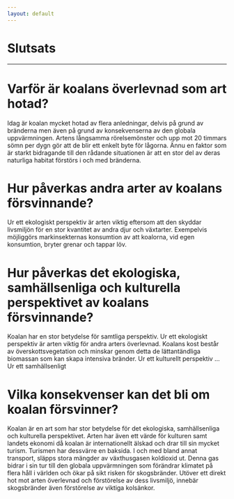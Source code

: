 ```yaml
---
layout: default
---
```

# Slutsats 
---
# Varför är koalans överlevnad som art hotad?

Idag är koalan mycket hotad av flera anledningar, delvis på grund av bränderna men även på grund av konsekvenserna av den globala uppvärmningen. Artens långsamma rörelsemönster och upp mot 20 timmars sömn per dygn gör att de blir ett enkelt byte för lågorna. Ännu en faktor som är starkt bidragande till den rådande situationen är att en stor del av deras naturliga habitat förstörs i och med bränderna.

# Hur påverkas andra arter av koalans försvinnande?

Ur ett ekologiskt perspektiv är arten viktig eftersom att den skyddar livsmiljön för en stor kvantitet av andra djur och växtarter. Exempelvis möjliggörs markinsekternas konsumtion av att koalorna, vid egen konsumtion, bryter grenar och tappar löv.

# Hur påverkas det ekologiska, samhällsenliga och kulturella perspektivet av koalans försvinnande?

Koalan har en stor betydelse för samtliga perspektiv. Ur ett ekologiskt perspektiv är arten viktig för andra arters överlevnad. Koalans kost består av överskottsvegetation och minskar genom detta de lättantändliga biomassan som kan skapa intensiva bränder. 
Ur ett kulturellt perspektiv …
Ur ett samhällsenligt

# Vilka konsekvenser kan det bli om koalan försvinner?

Koalan är en art som har stor betydelse för det ekologiska, samhällsenliga och kulturella perspektivet. Arten har även ett värde för kulturen samt landets ekonomi då koalan är internationellt älskad och drar till sin mycket turism.
Turismen har dessvärre en baksida. I och med bland annat transport, släpps stora mängder av växthusgasen koldioxid ut. Denna gas bidrar i sin tur till den globala uppvärmningen som förändrar klimatet på flera håll i världen och ökar på sikt risken för skogsbränder. Utöver ett direkt hot mot arten överlevnad och förstörelse av dess livsmiljö, innebär skogsbränder även förstörelse av viktiga kolsänkor.


